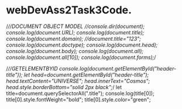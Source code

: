 # webDevAss2Task3Code.
/*//DOCUMENT OBJECT MODEL
//console.dir(document);
console.log(document.URL);
console.log(document.title);
console.log(document.domain);
//document.title="123";
console.log(document.doctype);
console.log(document.head);
console.log(document.body);
console.log(document.all);
console.log(document.all[10]);
console.log(document.forms);*/

/*//GETELEMENTBYID
console.log(document.getElementById("header-title"));
let head=document.getElementById("header-title");
head.textContent="UNIVERSE";
head.innerText="Cosmos";
head.style.borderBottom="solid 2px black";*/
let title=document.querySelectorAll(".title");
console.log(title[0]);
title[0].style.fontWeight="bold";
title[0].style.color="green";

